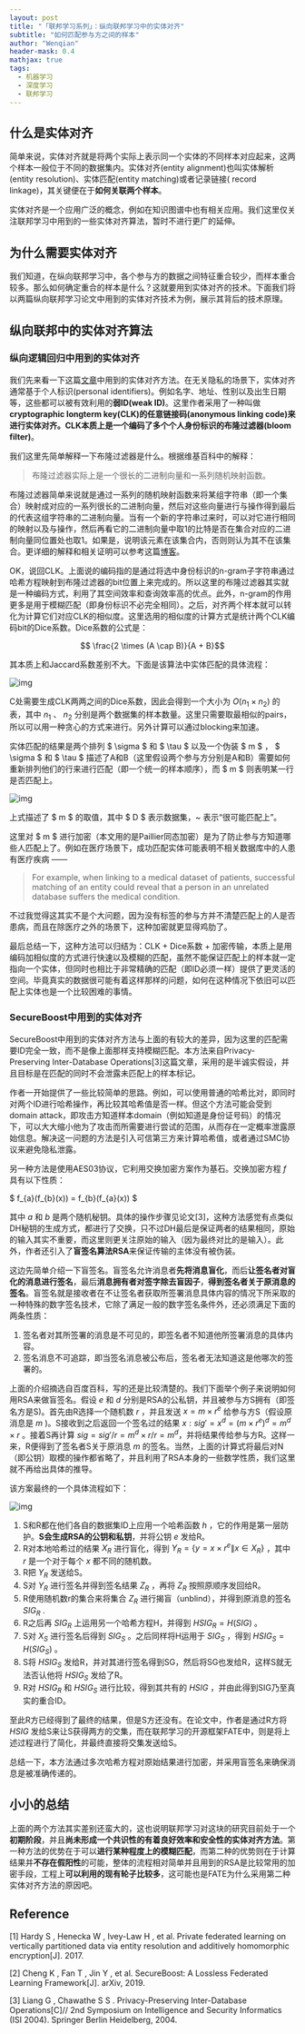 ```yaml
---
layout: post
title: "「联邦学习系列」：纵向联邦学习中的实体对齐"
subtitle: "如何匹配参与方之间的样本"
author: "Wenqian"
header-mask: 0.4
mathjax: true
tags:
  - 机器学习
  - 深度学习
  - 联邦学习
---
```


## 什么是实体对齐
简单来说，实体对齐就是将两个实际上表示同一个实体的不同样本对应起来，这两个样本一般位于不同的数据集内。实体对齐(entity alignment)也叫实体解析(entity resolution)、实体匹配(entity matching)或者记录链接(
record linkage)，其关键便在于**如何关联两个样本**。

实体对齐是一个应用广泛的概念，例如在知识图谱中也有相关应用。我们这里仅关注联邦学习中用到的一些实体对齐算法，暂时不进行更广的延伸。

## 为什么需要实体对齐
我们知道，在纵向联邦学习中，各个参与方的数据之间特征重合较少，而样本重合较多。那么如何确定重合的样本是什么？这就要用到实体对齐的技术。下面我们将以两篇纵向联邦学习论文中用到的实体对齐技术为例，展示其背后的技术原理。

## 纵向联邦中的实体对齐算法
### 纵向逻辑回归中用到的实体对齐
我们先来看一下这篇[文章](https://www.researchgate.net/publication/321374782_Private_federated_learning_on_vertically_partitioned_data_via_entity_resolution_and_additively_homomorphic_encryption)中用到的实体对齐方法。在无关隐私的场景下，实体对齐通常基于个人标识(personal identifiers)。例如名字、地址、性别以及出生日期等，这些都可以被有效利用的**弱ID(weak ID)**。这里作者采用了一种叫做**cryptographic longterm key(CLK)**的任意链接码(anonymous linking code)来进行实体对齐。CLK本质上是一个**编码了多个个人身份标识的布隆过滤器(bloom filter)**。

我们这里先简单解释一下布隆过滤器是什么。根据维基百科中的解释：
> 布隆过滤器实际上是一个很长的二进制向量和一系列随机映射函数。

布隆过滤器简单来说就是通过一系列的随机映射函数来将某组字符串（即一个集合）映射成对应的一系列很长的二进制向量，然后对这些向量进行与操作得到最后的代表这组字符串的二进制向量。当有一个新的字符串过来时，可以对它进行相同的映射以及与操作，然后再看它的二进制向量中取1的比特是否在集合对应的二进制向量同位置处也取1。如果是，说明该元素在该集合内，否则则认为其不在该集合。更详细的解释和相关证明可以参考这篇[博客](https://blog.csdn.net/jiaomeng/article/details/1495500)。

OK，说回CLK。上面说的编码指的是通过将选中身份标识的n-gram子字符串通过哈希方程映射到布隆过滤器的bit位置上来完成的。所以这里的布隆过滤器其实就是一种编码方式，利用了其空间效率和查询效率高的优点。此外，n-gram的作用更多是用于模糊匹配（即身份标识不必完全相同）。之后，对齐两个样本就可以转化为计算它们对应CLK的相似度。这里选用的相似度的计算方式是统计两个CLK编码bit的Dice系数。Dice系数的公式是：

$$ \frac{2 \times (A \cap B)}{A + B}$$

其本质上和Jaccard系数差别不大。下面是该算法中实体匹配的具体流程：

![img](/img/in-post/fl/entity-resolution/alg1.png)

C处需要生成CLK两两之间的Dice系数，因此会得到一个大小为 $O(n_{1} \times n_{2})$ 的表，其中 $n_{1}$ 、 $n_{2}$ 分别是两个数据集的样本数量。这里只需要取最相似的pairs，所以可以用一种贪心的方式来进行。另外计算可以通过blocking来加速。

实体匹配的结果是两个排列 $ \sigma $ 和 $ \tau $ 以及一个伪装 $ m $ ， $ \sigma $ 和 $ \tau $ 描述了A和B（这里假设两个参与方分别是A和B）需要如何重新排列他们的行来进行匹配（即一个统一的样本顺序），而 $ m $ 则表明某一行是否匹配上。

![img](/img/in-post/fl/entity-resolution/formula1.png)

上式描述了 $ m $ 的取值，其中 $ D $ 表示数据集，~ 表示“很可能匹配上”。

这里对 $ m $ 进行加密（本文用的是Paillier同态加密）是为了防止参与方知道哪些人匹配上了。例如在医疗场景下，成功匹配实体可能表明不相关数据库中的人患有医疗疾病 ——
> For example, when linking to a medical dataset of patients, successful matching of an entity could reveal that a person in an unrelated database suffers the medical condition.

不过我觉得这其实不是个大问题，因为没有标签的参与方并不清楚匹配上的人是否患病，而且在除医疗之外的场景下，这种加密就更显得鸡肋了。

最后总结一下，这种方法可以归结为：CLK + Dice系数 + 加密传输，本质上是用编码加相似度的方式进行快速以及模糊的匹配，虽然不能保证匹配上的样本就一定指向一个实体，但同时也相比于非常精确的匹配（即ID必须一样）提供了更灵活的空间。毕竟真实的数据很可能有着这样那样的问题，如何在这种情况下依旧可以匹配上实体也是一个比较困难的事情。

### SecureBoost中用到的实体对齐
SecureBoost中用到的实体对齐方法与上面的有较大的差异，因为这里的匹配需要ID完全一致，而不是像上面那样支持模糊匹配。本方法来自Privacy-Preserving Inter-Database Operations[3]这篇文章，采用的是半诚实假设，并且目标是在匹配的同时不会泄露未匹配上的样本标记。

作者一开始提供了一些比较简单的思路。例如，可以使用普通的哈希比对，即同时对两个ID进行哈希操作，再比较其哈希值是否一样。但这个方法可能会受到domain attack，即攻击方知道样本domain（例如知道是身份证号码）的情况下，可以大大缩小他为了攻击而所需要进行尝试的范围，从而存在一定概率泄露原始信息。解决这一问题的方法是引入可信第三方来计算哈希值，或者通过SMC协议来避免隐私泄露。

另一种方法是使用AES03协议，它利用交换加密方案作为基石。交换加密方程 $f$ 具有以下性质：

$ f_{a}\(f_{b}\(x\)\) = f_{b}\(f_{a}\(x\)\) $

其中 $a$ 和 $b$ 是两个随机秘钥。具体的操作步骤见论文[3]，这种方法感觉有点类似DH秘钥的生成方式，都进行了交换，只不过DH最后是保证两者的结果相同，原始的输入其实不重要，而这里则更关注原始的输入（因为最终对比的是输入）。此外，作者还引入了**盲签名算法RSA**来保证传输的主体没有被伪装。

这边先简单介绍一下盲签名。盲签名允许消息者**先将消息盲化**，而后**让签名者对盲化的消息进行签名**，最后**消息拥有者对签字除去盲因子**，**得到签名者关于原消息的签名**。盲签名就是接收者在不让签名者获取所签署消息具体内容的情况下所采取的一种特殊的数字签名技术，它除了满足一般的数字签名条件外，还必须满足下面的两条性质：
1. 签名者对其所签署的消息是不可见的，即签名者不知道他所签署消息的具体内容。
2. 签名消息不可追踪，即当签名消息被公布后，签名者无法知道这是他哪次的签署的。

上面的介绍摘选自百度百科，写的还是比较清楚的。我们下面举个例子来说明如何用RSA来做盲签名。假设 $e$ 和 $d$ 分别是RSA的公私钥，并且被参与方S拥有（即签名方是S)。首先由R选择一个随机数 $r$ ，并且发送 $x = m \times r^{e}$ 给参与方S（假设原消息是 $m$ )。S接收到之后返回一个签名过的结果 $x: sig' = x^{d} = (m \times r^{e})^{d} = m^{d} \times r$ 。接着S再计算 $sig = sig' / r = m^{d} \times r / r = m^{d}$，并将结果传给参与方R。这样一来，R便得到了签名者S关于原消息 $m$ 的签名。当然，上面的计算式将最后对N（即公钥）取模的操作都省略了，并且利用了RSA本身的一些数学性质，我们这里就不再给出具体的推导。

该方案最终的一个具体流程如下：

![img](/img/in-post/fl/entity-resolution/alg2.png)

1. S和R都在他们各自的数据集ID上应用一个哈希函数 $h$ ，它的作用是第一层防护。**S会生成RSA的公钥和私钥**，并将公钥 $e$ 发给R。
2. R对本地哈希过的结果 $X_{R}$ 进行盲化，得到 $Y_{R} = \{y = x \times r^{e} \| x \in X_{R}\}$ ，其中 $r$ 是一个对于每个 $x$ 都不同的随机数。
3. R把 $Y_R$ 发送给S。
4. S对 $Y_R$ 进行签名并得到签名结果 $Z_R$ ，再将 $Z_R$ 按照原顺序发回给R。
5. R使用随机数r的集合来将集合 $Z_R$ 进行揭盲（unblind），并得到原消息的签名 $SIG_{R}$ .
6. R之后再 $SIG_{R}$ 上运用另一个哈希方程H，并得到 $HSIG_{R} = H(SIG)$ 。
7. S对 $X_{S}$ 进行签名后得到 $SIG_{S}$ 。之后同样将H运用于 $SIG_{S}$ ，得到 $HSIG_{S} = H(SIG_{S})$ 。
8. S将 $HSIG_{S}$ 发给R，并对其进行签名得到SG，然后将SG也发给R，这样S就无法否认他将 $HSIG_{S}$ 发给了R。
9. R对 $HSIG_{R}$ 和 $HSIG_{S}$ 进行比较，得到其共有的 $HSIG$ ，并由此得到SIG乃至真实的重合ID。

至此R方已经得到了最终的结果，但是S方还没有。在论文中，作者是通过R方将 $HSIG$ 发给S来让S获得两方的交集，而在联邦学习的开源框架FATE中，则是将上述过程进行了简化，并最终直接将交集发送给S。

总结一下，本方法通过多次哈希方程对原始结果进行加密，并采用盲签名来确保消息是被准确传递的。

## 小小的总结
上面的两个方法其实差别还蛮大的，这也说明联邦学习对这块的研究目前处于一个**初期阶段**，并且**尚未形成一个共识性的有着良好效率和安全性的实体对齐方法**。第一种方法的优势在于可以**进行某种程度上的模糊匹配**，而第二种的优势则在于计算结果并**不存在假阳性**的可能，整体的流程相对简单并且用到的RSA是比较常用的加密手段，工程上**可以利用的现有轮子比较多**，这可能也是FATE为什么采用第二种实体对齐方法的原因吧。

## Reference
[1] Hardy S , Henecka W , Ivey-Law H , et al. Private federated learning on vertically partitioned data via entity resolution and additively homomorphic encryption[J]. 2017.

[2] Cheng K , Fan T , Jin Y , et al. SecureBoost: A Lossless Federated Learning Framework[J]. arXiv, 2019.

[3] Liang G , Chawathe S S . Privacy-Preserving Inter-Database Operations[C]// 2nd Symposium on Intelligence and Security Informatics (ISI 2004). Springer Berlin Heidelberg, 2004.
